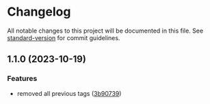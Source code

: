 # Changelog

All notable changes to this project will be documented in this file. See [standard-version](https://github.com/conventional-changelog/standard-version) for commit guidelines.

## 1.1.0 (2023-10-19)


### Features

* removed all previous tags ([3b90739](https://github.com/https://github.com/nitya118/LocationTracker.git/commit/3b9073916527ab0f8233d018c77d3a1baab64034))
